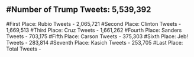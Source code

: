 #Number of Trump Tweets: 5,539,392
---
#First Place: Rubio Tweets - 2,065,721
#Second Place: Clinton Tweets - 1,669,513
#Third Place: Cruz Tweets - 1,661,262
#Fourth Place: Sanders Tweets - 703,175
#Fifth Place: Carson Tweets - 375,303
#Sixth Place: Jeb! Tweets - 283,814
#Seventh Place: Kasich Tweets - 253,705
#Last Place: Total Tweets -  
